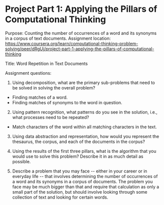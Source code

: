 # Project Part 1: Applying the Pillars of Computational Thinking

Purpose: Counting the number of occurrences of a word and its synonyms in a corpus of text documents.
Assignment location: https://www.coursera.org/learn/computational-thinking-problem-solving/peer/dRgUj/project-part-1-applying-the-pillars-of-computational-thinking

Title: Word Repetition in Text Documents

Assignment questions:

1. Using decomposition, what are the primary sub-problems that need to be solved in solving the overall problem?

- Finding matches of a word.
- Finding matches of synonyms to the word in question.

2. Using pattern recognition, what patterns do you see in the solution, i.e., what processes need to be repeated?

- Match characters of the word within all matching characters in the text.

3. Using data abstraction and representation, how would you represent the thesaurus, the corpus, and each of the documents in the corpus?

4. Using the results of the first three pillars, what is the algorithm that you would use to solve this problem? Describe it in as much detail as possible.

5. Describe a problem that you may face -- either in your career or in everyday life -- that involves determining the number of occurrences of a word and its synonyms in a corpus of documents. The problem you face may be much bigger than that and require that calculation as only a small part of the solution, but should involve looking through some collection of text and looking for certain words.
